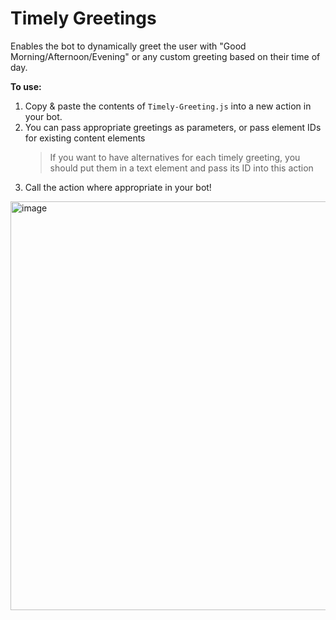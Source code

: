 # Timely Greetings

Enables the bot to dynamically greet the user with "Good Morning/Afternoon/Evening" or any custom greeting based on their time of day. 

**To use:**

1. Copy & paste the contents of `Timely-Greeting.js` into a new action in your bot.
2. You can pass appropriate greetings as parameters, or pass element IDs for existing content elements
     > If you want to have alternatives for each timely greeting, you should put them in a text element and pass its ID into this action
3. Call the action where appropriate in your bot!

<img width="654" alt="image" src="https://user-images.githubusercontent.com/77560236/161613469-eff17516-518f-40f2-9daa-6f5d1c9fe161.png">

